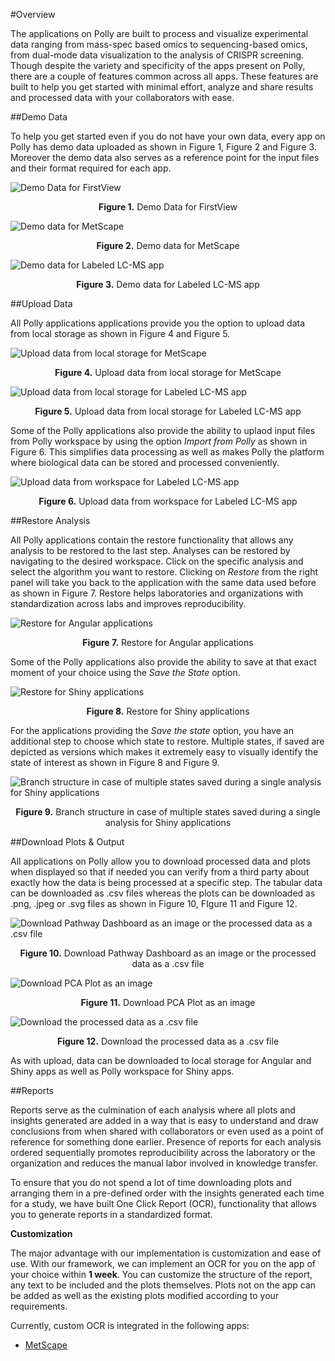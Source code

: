 #Overview

The applications on Polly are built to process and visualize experimental data ranging from mass-spec based omics to sequencing-based omics, from dual-mode data visualization to the analysis of CRISPR screening. Though despite the variety and specificity of the apps present on Polly, there are a couple of features common across all apps. These features are built to help you get started with minimal effort, analyze and share results and processed data with your collaborators with ease.

##Demo Data

To help you get started even if you do not have your own data, every app on Polly has demo data uploaded as shown in Figure 1, Figure 2 and Figure 3. Moreover the demo data also serves as a reference point for the input files and their format required for each app.

![Demo Data for FirstView](../img/AppIntroduction/DemoDataFV.png) <center>**Figure 1.** Demo Data for FirstView</center>


![Demo data for MetScape](../img/AppIntroduction/DemoDataMS.png) <center>**Figure 2.** Demo data for MetScape</center>


![Demo data for Labeled LC-MS app](../img/AppIntroduction/DemoDataLLCMS.png)<center>**Figure 3.** Demo data for Labeled LC-MS app</center>

##Upload Data

All Polly <!-- ([El-MAVEN Phi Relative LC-MS](../El-MAVEN Phi Relative LC-MS), [FirstView](../FirstView), [MetScape](../MetScape), [QuantFit](../QuantFit), [CRISPR Screening](../CRISPR Screening) and [IntOmix](../IntOmix)) --> applications <!-- ([Dual Mode Data Visualization](../Dual Mode Data Visualization), [Labeled LC-MS Workflow](../Labeled LC-MS  Workflow), [Labeled LC-MS/MS Workflow](../Labeled LC-MS/MS Workflow), [Untargeted Pipeline](../Untargeted Pipeline), [High Throughput Drug Screening](../High Throughput Drug Screening), [RNA Seq Workflow](../RNA Seq Workflow), [Proteomics Workflow](../Proteomics Workflow) and [Lipidomics Visualization Dashboard](../Lipidomics Visualization Dashboard)) --> applications provide you the option to upload data from local storage as shown in Figure 4 and Figure 5.

![Upload data from local storage for MetScape](../img/AppIntroduction/UploadDataMetScape.png)<center>**Figure 4.** Upload data from local storage for MetScape</center>

![Upload data from local storage for Labeled LC-MS app](../img/AppIntroduction/UploadDataLLCMSLocal.png)<center>**Figure 5.** Upload data from local storage for Labeled LC-MS app</center>

Some of the Polly applications also provide the ability to uplaod input files from Polly workspace by using the option *Import from Polly* as shown in Figure 6. This simplifies data processing as well as makes Polly the platform where biological data can be stored and processed conveniently. 

![Upload data from workspace for Labeled LC-MS app](../img/AppIntroduction/UploadDataLLCMSPolly.png)<center>**Figure 6.** Upload data from workspace for Labeled LC-MS app</center>

##Restore Analysis

All Polly <!-- ([El-MAVEN Phi Relative LC-MS](../El-MAVEN Phi Relative LC-MS), [FirstView](../FirstView), [MetScape](../MetScape), [QuantFit](../QuantFit), [CRISPR Screening](../CRISPR Screening) and [IntOmix](../IntOmix)) --> applications <!-- ([Dual Mode Data Visualization](../Dual Mode Data Visualization), [Labeled LC-MS Workflow](../Labeled LC-MS  Workflow), [Labeled LC-MS/MS Workflow](../Labeled LC-MS/MS Workflow), [Untargeted Pipeline](../Untargeted Pipeline), [High Throughput Drug Screening](../High Throughput Drug Screening), [RNA Seq Workflow](../RNA Seq Workflow), [Proteomics Workflow](../Proteomics Workflow) and [Lipidomics Visualization Dashboard](../Lipidomics Visualization Dashboard)) --> contain the restore functionality that allows any analysis to be restored to the last step. Analyses can be restored by navigating to the desired workspace. Click on the specific analysis and select the algorithm you want to restore. Clicking on *Restore* from the right panel will take you back to the application with the same data used before as shown in Figure 7. Restore helps laboratories and organizations with standardization across labs and improves reproducibility.

![Restore for Angular applications](../img/AppIntroduction/Restore.png) <center>**Figure 7.** Restore for Angular applications</center>

Some of the Polly applications also provide the ability to save at that exact moment of your choice using the *Save the State* option.

![Restore for Shiny applications](../img/AppIntroduction/LLCMSRestore.png) <center>**Figure 8.** Restore for Shiny applications</center>

For the applications providing the *Save the  state* option, you have an additional step to choose which state to restore. Multiple states, if saved are depicted as versions which makes it extremely easy to visually identify the state of interest as shown in Figure 8 and Figure 9.

![Branch structure in case of multiple states saved during a single analysis for Shiny applications](../img/AppIntroduction/Savedstates.png) <center>**Figure 9.** Branch structure in case of multiple states saved during a single analysis for Shiny applications</center>

##Download Plots & Output

All applications on Polly allow you to download processed data and plots when displayed so that if needed you can verify from a third party about exactly how the data is being processed at a specific step. The tabular data can be downloaded as .csv files whereas the plots can be downloaded as .png, .jpeg or .svg files as shown in Figure 10, FIgure 11 and Figure 12.

![Download Pathway Dashboard as an image or the processed data as a .csv file](../img/AppIntroduction/DownloadMS1.png)<center>**Figure 10.** Download Pathway Dashboard as an image or the processed data as a .csv file</center>


![Download PCA Plot as an image](../img/AppIntroduction/DownloadMS2.png) <center>**Figure 11.** Download PCA Plot as an image</center>


![Download the processed data as a .csv file](../img/AppIntroduction/DownloadLLCMS.png) <center>**Figure 12.** Download the processed data as a .csv file</center>

As with upload, data can be downloaded to local storage for Angular and Shiny apps as well as Polly workspace for Shiny apps.

##Reports

Reports serve as the culmination of each analysis where all plots and insights generated are added in a way that is easy to understand and draw conclusions from when shared with collaborators or even used as a point of reference for something done earlier. Presence of reports for each analysis ordered sequentially promotes reproducibility across the laboratory or the organization and reduces the manual labor involved in knowledge transfer. 

To ensure that you do not spend a lot of time downloading plots and arranging them in a pre-defined order with the insights generated each time for a study, we have built One Click Report (OCR), functionality that allows you to generate reports in a standardized format.

**Customization**

The major advantage with our implementation is customization and ease of use. With our framework, we can implement an OCR for you on the app of your choice within **1 week**. You can customize the structure of the report, any text to be included and the plots themselves. Plots not on the app can be added as well as the existing plots modified according to your requirements. 

Currently, custom OCR is integrated in the following apps:

*   [MetScape](https://docs.elucidata.io/Apps/Metabolomic%20Data/MetScape.html#one-click-reportbeta)
